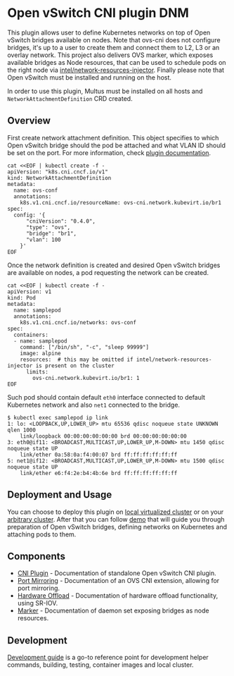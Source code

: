 # Open vSwitch CNI plugin DNM

This plugin allows user to define Kubernetes networks on top of Open vSwitch bridges available on nodes. Note that ovs-cni does not configure bridges, it's up to a user to create them and connect them to L2, L3 or an overlay network. This project also delivers OVS marker, which exposes available bridges as Node resources, that can be used to schedule pods on the right node via [intel/network-resources-injector](https://github.com/intel/network-resources-injector/). Finally please note that Open vSwitch must be installed and running on the host.

In order to use this plugin, Multus must be installed on all hosts and `NetworkAttachmentDefinition` CRD created.

## Overview

First create network attachment definition. This object specifies to which Open vSwitch bridge should the pod be attached and what VLAN ID should be set on the port. For more information, check [plugin documentation](docs/cni-plugin.md).

```shell
cat <<EOF | kubectl create -f -
apiVersion: "k8s.cni.cncf.io/v1"
kind: NetworkAttachmentDefinition
metadata:
  name: ovs-conf
  annotations:
    k8s.v1.cni.cncf.io/resourceName: ovs-cni.network.kubevirt.io/br1
spec:
  config: '{
      "cniVersion": "0.4.0",
      "type": "ovs",
      "bridge": "br1",
      "vlan": 100
    }'
EOF
```

Once the network definition is created and desired Open vSwitch bridges are available on nodes, a pod requesting the network can be created.

```shell
cat <<EOF | kubectl create -f -
apiVersion: v1
kind: Pod
metadata:
  name: samplepod
  annotations:
    k8s.v1.cni.cncf.io/networks: ovs-conf
spec:
  containers:
  - name: samplepod
    command: ["/bin/sh", "-c", "sleep 99999"]
    image: alpine
    resources:  # this may be omitted if intel/network-resources-injector is present on the cluster
      limits:
        ovs-cni.network.kubevirt.io/br1: 1
EOF
```

Such pod should contain default `eth0` interface connected to default Kubernetes network and also `net1` connected to the bridge.

```shell
$ kubectl exec samplepod ip link
1: lo: <LOOPBACK,UP,LOWER_UP> mtu 65536 qdisc noqueue state UNKNOWN qlen 1000
    link/loopback 00:00:00:00:00:00 brd 00:00:00:00:00:00
3: eth0@if11: <BROADCAST,MULTICAST,UP,LOWER_UP,M-DOWN> mtu 1450 qdisc noqueue state UP
    link/ether 0a:58:0a:f4:00:07 brd ff:ff:ff:ff:ff:ff
5: net1@if12: <BROADCAST,MULTICAST,UP,LOWER_UP,M-DOWN> mtu 1500 qdisc noqueue state UP
    link/ether e6:f4:2e:b4:4b:6e brd ff:ff:ff:ff:ff:ff
```

## Deployment and Usage

You can choose to deploy this plugin on [local virtualized cluster](docs/deployment-on-local-cluster.md) or on your [arbitrary cluster](docs/deployment-on-arbitrary-cluster.md). After that you can follow [demo](docs/demo.md) that will guide you through preparation of Open vSwitch bridges, defining networks on Kubernetes and attaching pods to them.

## Components

 * [CNI Plugin](docs/cni-plugin.md) - Documentation of standalone Open vSwitch CNI plugin.
 * [Port Mirroring](docs/traffic-mirroring.md) - Documentation of an OVS CNI extension, allowing for port mirroring.
 * [Hardware Offload](docs/ovs-offload.md) - Documentation of hardware offload functionality, using SR-IOV.
 * [Marker](docs/marker.md) - Documentation of daemon set exposing bridges as node resources.

## Development

[Development guide](docs/devel-guide.md) is a go-to reference point for development helper commands, building, testing, container images and local cluster.
